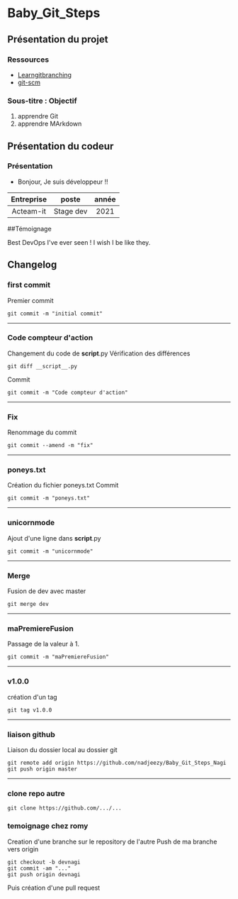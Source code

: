 # Baby_Git_Steps

## Présentation du projet

### Ressources

- [Learngitbranching](https://learngitbranching.js.org/?locale=fr_FR)
- [git-scm](https://git-scm.com/)

### Sous-titre : Objectif

1. apprendre Git
2. apprendre MArkdown

## Présentation du codeur

### Présentation

- Bonjour, Je suis développeur !!

| Entreprise | poste | année |
| :---------------: |:---------------:| :-----:|
| Acteam-it  | Stage dev | 2021 |

##Témoignage

Best DevOps I've ever seen ! I wish I be like they.

## Changelog

### first commit
Premier commit
```git
git commit -m "initial commit"
```

---------------
### Code compteur d'action
Changement du code de __script__.py
Vérification des différences
```git
git diff __script__.py
```
Commit
```git
git commit -m "Code compteur d'action"
```

----------------
### Fix
Renommage du commit
```git
git commit --amend -m "fix"
```

----------------
### poneys.txt
Création du fichier poneys.txt
Commit
```git
git commit -m "poneys.txt"
```
----------------
### unicornmode
Ajout d'une ligne dans __script__.py
```git
git commit -m "unicornmode"
```

---
### Merge
Fusion de dev avec master
```git
git merge dev
```

---
### maPremiereFusion
Passage de la valeur à 1.
```git
git commit -m "maPremiereFusion"
```
---
### v1.0.0
création d'un tag
```git
git tag v1.0.0
```
---
### liaison github
Liaison du dossier local au dossier git
```git
git remote add origin https://github.com/nadjeezy/Baby_Git_Steps_Nagi
git push origin master 
```
---
### clone repo autre
```git
git clone https://github.com/.../... 
```

### temoignage chez romy
Creation d'une branche sur le repository de l'autre
Push de ma branche vers origin
```git
git checkout -b devnagi
git commit -am "..."
git push origin devnagi 
```
Puis création d'une pull request